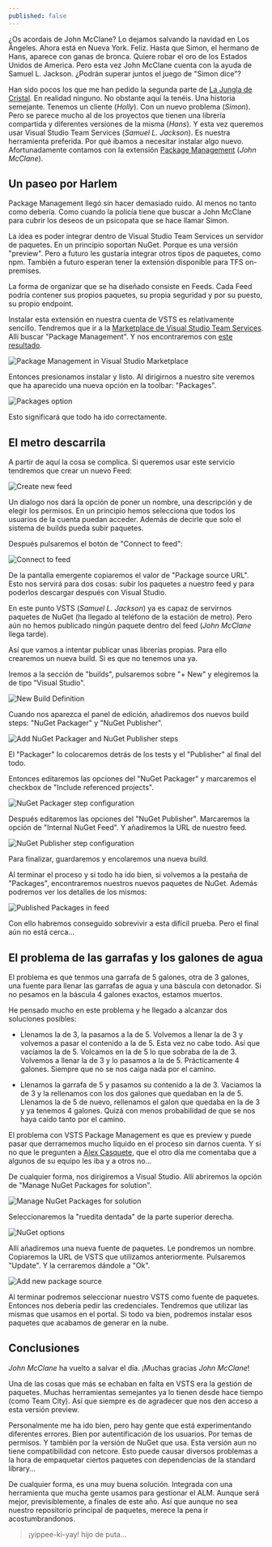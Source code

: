 ```yaml
---
published: false
---
```

¿Os acordais de John McClane? Lo dejamos salvando la navidad en Los Ángeles. Ahora está en Nueva York. Feliz. Hasta que Simon, el hermano de Hans, aparece con ganas de bronca. Quiere robar el oro de los Estados Unidos de America. Pero esta vez John McClane cuenta con la ayuda de Samuel L. Jackson. ¿Podrán superar juntos el juego de "Simon dice"?<!--break-->

Han sido pocos los que me han pedido la segunda parte de [La Jungla de Cristal](http://fernandoescolar.github.io/2016/09/08/quiero-mi-propio-nuget/ "Quiero mi propio NuGet"). En realidad ninguno. No obstante aquí la tenéis. Una historia semejante. Tenemos un cliente (_Holly_). Con un nuevo problema (_Simon_). Pero se parece mucho al de los proyectos que tienen una librería compartida y diferentes versiones de la misma (_Hans_). Y esta vez queremos usar Visual Studio Team Services (_Samuel L. Jackson_). Es nuestra herramienta preferida. Por qué íbamos a necesitar instalar algo nuevo. Afortunadamente contamos con la extensión [Package Management](https://marketplace.visualstudio.com/items?itemName=ms.feed "Package Management in the Visual Studio MarketPlace") (_John McClane_).

## Un paseo por Harlem
Package Management llegó sin hacer demasiado ruido. Al menos no tanto como debería. Como cuando la policía tiene que buscar a John McClane para cubrir los deseos de un psicopata que se hace llamar Simon. 

La idea es poder integrar dentro de Visual Studio Team Services un servidor de paquetes. En un principio soportan NuGet. Porque es una versión "preview". Pero a futuro les gustaría integrar otros tipos de paquetes, como npm. También a futuro esperan tener la extensión disponible para TFS on-premises.

La forma de organizar que se ha diseñado consiste en Feeds. Cada Feed podría contener sus propios paquetes, su propia seguridad y por su puesto, su propio endpoint.

Instalar esta extensión en nuestra cuenta de VSTS es relativamente sencillo. Tendremos que ir a la [Marketplace de Visual Studio Team Services](https://marketplace.visualstudio.com/ "Visual Studio Marketplace"). Allí buscar "Package Management". Y nos encontraremos con [este resultado](https://marketplace.visualstudio.com/items?itemName=ms.feed "Package Management").

![Package Management in Visual Studio Marketplace]({{site.baseurl}}/public/uploads/2016/10/package-management-1.png)

Entonces presionamos instalar y listo. Al dirigirnos a nuestro site veremos que ha aparecido una nueva opción en la toolbar: "Packages".

![Packages option]({{site.baseurl}}/public/uploads/2016/10/package-management-2.png)

Esto significará que todo ha ido correctamente.

## El metro descarrila
A partir de aquí la cosa se complica. Si queremos usar este servicio tendremos que crear un nuevo Feed:

![Create new feed]({{site.baseurl}}/public/uploads/2016/10/package-management-3.png)

Un dialogo nos dará la opción de poner un nombre, una descripción y de elegir los permisos. En un principio hemos selecciona que todos los usuarios de la cuenta puedan acceder. Además de decirle que solo el sistema de builds pueda subir paquetes.

Después pulsaremos el botón de "Connect to feed":

![Connect to feed]({{site.baseurl}}/public/uploads/2016/10/package-management-4.png)

De la pantalla emergente copiaremos el valor de "Package source URL". Esto nos servirá para dos cosas: subir los paquetes a nuestro feed y para poderlos descargar después con Visual Studio.

En este punto VSTS (_Samuel L. Jackson_) ya es capaz de servirnos paquetes de NuGet (ha llegado al teléfono de la estación de metro). Pero aún no hemos publicado ningún paquete dentro del feed (_John McClane_ llega tarde).

Así que vamos a intentar publicar unas librerías propias. Para ello crearemos un nueva build. Si es que no tenemos una ya.

Iremos a la sección de "builds", pulsaremos sobre "+ New" y elegiremos la de tipo "Visual Studio".

![New Build Definition]({{site.baseurl}}/public/uploads/2016/10/package-management-5.png)

Cuando nos aparezca el panel de edición, añadiremos dos nuevos build steps: "NuGet Packager" y "NuGet Publisher".

![Add NuGet Packager and NuGet Publisher steps]({{site.baseurl}}/public/uploads/2016/10/package-management-6.png)

El "Packager" lo colocaremos detrás de los tests y el "Publisher" al final del todo.

Entonces editaremos las opciones del "NuGet Packager" y marcaremos el checkbox de "Include referenced projects".

![NuGet Packager step configuration]({{site.baseurl}}/public/uploads/2016/10/package-management-7.png)

Después editaremos las opciones del "NuGet Publisher". Marcaremos la opción de "Internal NuGet Feed". Y añadiremos la URL de nuestro feed.

![NuGet Publisher step configuration]({{site.baseurl}}/public/uploads/2016/10/package-management-8.png)

Para finalizar, guardaremos y encolaremos una nueva build.

Al terminar el proceso y si todo ha ido bien, si volvemos a la pestaña de "Packages", encontraremos nuestros nuevos paquetes de NuGet. Además podremos ver los detalles de los mismos:

![Published Packages in feed]({{site.baseurl}}/public/uploads/2016/10/package-management-9.png)

Con ello habremos conseguido sobrevivir a esta difícil prueba. Pero el final aún no está cerca...


## El problema de las garrafas y los galones de agua

El problema es que tenmos una garrafa de 5 galones, otra de 3 galones, una fuente para llenar las garrafas de agua y una báscula con detonador. Si no pesamos en la báscula 4 galones exactos, estamos muertos.

He pensado mucho en este problema y he llegado a alcanzar dos soluciones posibles:

- Llenamos la de 3, la pasamos a la de 5. Volvemos a llenar la de 3 y volvemos a pasar el contenido a la de 5. Esta vez no cabe todo. Así que vacíamos la de 5. Volcamos en la de 5 lo que sobraba de la de 3. Volvemos a llenar la de 3 y lo pasamos a la de 5. Prácticamente 4 galones. Siempre que no se nos caiga nada por el camino.

- Llenamos la garrafa de 5 y pasamos su contenido a la de 3. Vaciamos la de 3 y la rellenamos con los dos galones que quedaban en la de 5. Llenamos la de 5 de nuevo, rellenamos el galon que quedaba en la de 3 y ya tenemos 4 galones. Quizá con menos probabilidad de que se nos haya caído tanto por el camino.

El problema con VSTS Package Management es que es preview y puede pasar que derramemos mucho líquido en el proceso sin darnos cuenta. Y si no que le pregunten a [Alex Casquete](https://twitter.com/acasquete "Alex Casquete"), que el otro día me comentaba que a algunos de su equipo les iba y a otros no...

De cualquier forma, nos dirigiremos a Visual Studio. Allí abriremos la opción de "Manage NuGet Packages for solution". 

![Manage NuGet Packages for solution]({{site.baseurl}}/public/uploads/2016/10/package-management-10.png)

Seleccionaremos la "ruedita dentada" de la parte superior derecha. 

![NuGet options]({{site.baseurl}}/public/uploads/2016/10/package-management-11.png)

Allí añadiremos una nueva fuente de paquetes. Le pondremos un nombre. Copiaremos la URL de VSTS que utilizamos anteriormente. Pulsaremos "Update". Y la cerraremos dándole a "Ok".

![Add new package source]({{site.baseurl}}/public/uploads/2016/10/package-management-12.png)

Al terminar podremos seleccionar nuestro VSTS como fuente de paquetes. Entonces nos debería pedir las credenciales. Tendremos que utilizar las mismas que usamos en el portal. Si todo va bien, podremos instalar esos paquetes que acabamos de generar en la nube.

## Conclusiones
_John McClane_ ha vuelto a salvar el día. ¡Muchas gracias _John McClane_!

Una de las cosas que más se echaban en falta en VSTS era la gestión de paquetes. Muchas herramientas semejantes ya lo tienen desde hace tiempo (como Team City). Así que siempre es de agradecer que nos den acceso a esta versión preview.

Personalmente me ha ido bien, pero hay gente que está experimentando diferentes errores. Bien por autentificación de los usuarios. Por temas de permisos. Y también por la versión de NuGet que usa. Esta versión aun no tiene compatibilidad con netcore. Esto puede causar diversos problemas a la hora de empaquetar ciertos paquetes con dependencias de la standard library...

De cualquier forma, es una muy buena solución. Integrada con una herramienta que mucha gente usamos para gestionar el ALM. Aunque será mejor, previsiblemente, a finales de este año. Así que aunque no sea nuestro repositorio principal de paquetes, merece la pena ir acostumbrandonos.

> ¡yippee-ki-yay! hijo de puta...


